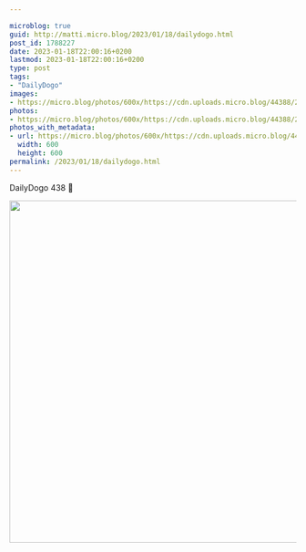 ```yaml
---

microblog: true
guid: http://matti.micro.blog/2023/01/18/dailydogo.html
post_id: 1788227
date: 2023-01-18T22:00:16+0200
lastmod: 2023-01-18T22:00:16+0200
type: post
tags:
- "DailyDogo"
images:
- https://micro.blog/photos/600x/https://cdn.uploads.micro.blog/44388/2023/ef71bced72.jpg
photos:
- https://micro.blog/photos/600x/https://cdn.uploads.micro.blog/44388/2023/ef71bced72.jpg
photos_with_metadata:
- url: https://micro.blog/photos/600x/https://cdn.uploads.micro.blog/44388/2023/ef71bced72.jpg
  width: 600
  height: 600
permalink: /2023/01/18/dailydogo.html
---
```

DailyDogo 438 🐶

<img src="/media/uploads/2023/ef71bced72.jpg" width="600" height="600" alt="" />
